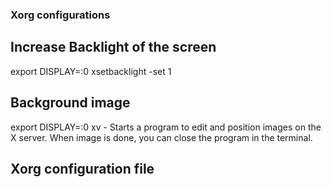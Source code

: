 ### Xorg configurations

## Increase Backlight of the screen
export DISPLAY=:0
xsetbacklight -set 1

## Background image
export DISPLAY=:0
xv - Starts a program to edit and position images on the X server.
When image is done, you can close the program in the terminal.

## Xorg configuration file
